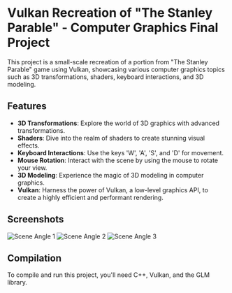 # Vulkan Recreation of "The Stanley Parable" - Computer Graphics Final Project

This project is a small-scale recreation of a portion from "The Stanley Parable" game using Vulkan, showcasing various computer graphics topics such as 3D transformations, shaders, keyboard interactions, and 3D modeling.

## Features

- **3D Transformations**: Explore the world of 3D graphics with advanced transformations.
- **Shaders**: Dive into the realm of shaders to create stunning visual effects.
- **Keyboard Interactions**: Use the keys 'W', 'A', 'S', and 'D' for movement.
- **Mouse Rotation**: Interact with the scene by using the mouse to rotate your view.
- **3D Modeling**: Experience the magic of 3D modeling in computer graphics.
- **Vulkan**: Harness the power of Vulkan, a low-level graphics API, to create a highly efficient and performant rendering.

## Screenshots

![Scene Angle 1](link_to_screenshot1.png)
![Scene Angle 2](link_to_screenshot2.png)
![Scene Angle 3](link_to_screenshot3.png)

## Compilation

To compile and run this project, you'll need C++, Vulkan, and the GLM library.
